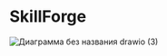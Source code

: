 # SkillForge
![Диаграмма без названия drawio (3)](https://github.com/user-attachments/assets/6acaf6e3-cb59-418d-bc0f-b99de0800a78)
